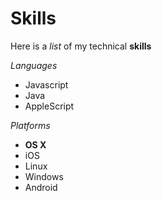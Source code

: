 # Skills

Here is a _list_ of my technical __skills__

_Languages_
- Javascript
- Java
- AppleScript

_Platforms_
- **OS X**
- iOS
- Linux
- Windows
- Android
